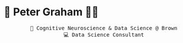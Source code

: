 # 🌄 Peter Graham 🏄‍♂️
<div align="center">
<pre>
    💼 Cognitive Neuroscience & Data Science @ Brown
    💻 Data Science Consultant
</pre>
</div>
